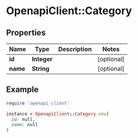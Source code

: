 # OpenapiClient::Category

## Properties

| Name | Type | Description | Notes |
| ---- | ---- | ----------- | ----- |
| **id** | **Integer** |  | [optional] |
| **name** | **String** |  | [optional] |

## Example

```ruby
require 'openapi_client'

instance = OpenapiClient::Category.new(
  id: null,
  name: null
)
```

